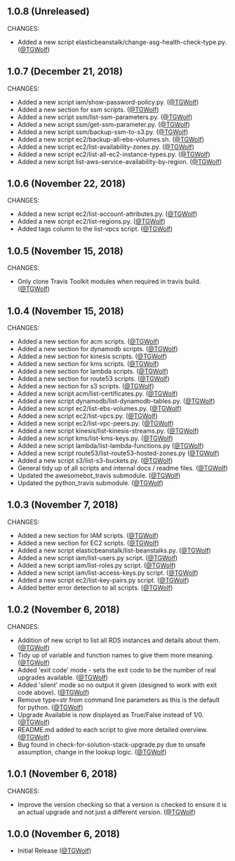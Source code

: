 ## 1.0.8 (Unreleased)

CHANGES:

* Added a new script elasticbeanstalk/change-asg-health-check-type.py. ([@TGWolf][])

## 1.0.7 (December 21, 2018)

CHANGES:

* Added a new script iam/show-password-policy.py. ([@TGWolf][])
* Added a new section for ssm scripts. ([@TGWolf][])
* Added a new script ssm/list-ssm-parameters.py. ([@TGWolf][])
* Added a new script ssm/get-ssm-parameter.py. ([@TGWolf][])
* Added a new script ssm/backup-ssm-to-s3.py. ([@TGWolf][])
* Added a new script ec2/backup-all-ebs-volumes.sh. ([@TGWolf][])
* Added a new script ec2/list-availability-zones.py. ([@TGWolf][])
* Added a new script ec2/list-all-ec2-instance-types.py. ([@TGWolf][])
* Added a new script list-aws-service-availability-by-region.  ([@TGWolf][])

## 1.0.6 (November 22, 2018)

CHANGES:

* Added a new script ec2/list-account-attributes.py. ([@TGWolf][])
* Added a new script ec2/list-regions.py. ([@TGWolf][])
* Added tags column to the list-vpcs script. ([@TGWolf][])

## 1.0.5 (November 15, 2018)

CHANGES:

* Only clone Travis Toolkit modules when required in travis build. ([@TGWolf][])

## 1.0.4 (November 15, 2018)

CHANGES:

* Added a new section for acm scripts. ([@TGWolf][])
* Added a new section for dynamodb scripts. ([@TGWolf][])
* Added a new section for kinesis scripts. ([@TGWolf][])
* Added a new section for kms scripts. ([@TGWolf][])
* Added a new section for lambda scripts. ([@TGWolf][])
* Added a new section for route53 scripts. ([@TGWolf][])
* Added a new section for s3 scripts. ([@TGWolf][])
* Added a new script acm/list-certificates.py. ([@TGWolf][])
* Added a new script dynamodb/list-dynamodb-tables.py. ([@TGWolf][])
* Added a new script ec2/list-ebs-volumes.py. ([@TGWolf][])
* Added a new script ec2/list-vpcs.py. ([@TGWolf][])
* Added a new script ec2/list-vpc-peers.py. ([@TGWolf][])
* Added a new script kinesis/list-kinesis-streams.py. ([@TGWolf][])
* Added a new script kms/list-kms-keys.py. ([@TGWolf][])
* Added a new script lambda/list-lambda-functions.py ([@TGWolf][])
* Added a new script route53/list-route53-hosted-zones.py ([@TGWolf][])
* Added a new script s3/list-s3-buckets.py. ([@TGWolf][])
* General tidy up of all scripts and internal docs / readme files. ([@TGWolf][])
* Updated the awesomebot_travis submodule. ([@TGWolf][])
* Updated the python_travis submodule. ([@TGWolf][])

## 1.0.3 (November 7, 2018)

CHANGES:

* Added a new section for IAM scripts. ([@TGWolf][])
* Added a new section for EC2 scripts. ([@TGWolf][])
* Added a new script elasticbeanstalk/list-beanstalks.py. ([@TGWolf][])
* Added a new script iam/list-users.py script. ([@TGWolf][])
* Added a new script iam/list-roles.py script. ([@TGWolf][])
* Added a new script iam/list-access-keys.py script. ([@TGWolf][])
* Added a new script ec2/list-key-pairs.py script. ([@TGWolf][])
* Added better error detection to all scripts. ([@TGWolf][])

## 1.0.2 (November 6, 2018)

CHANGES:

* Addition of new script to list all RDS instances and details about them. ([@TGWolf][])
* Tidy up of variable and function names to give them more meaning. ([@TGWolf][])
* Added 'exit code' mode - sets the exit code to be the number of real upgrades available. ([@TGWolf][])
* Added 'silent' mode so no output it given (designed to work with exit code above). ([@TGWolf][])
* Remove type=str from command line parameters as this is the default for python. ([@TGWolf][])
* Upgrade Available is now displayed as True/False instead of 1/0. ([@TGWolf][])
* README.md added to each script to give more detailed overview. ([@TGWolf][])
* Bug found in check-for-solution-stack-upgrade.py due to unsafe assumption, change in the lookup logic. ([@TGWolf][])

## 1.0.1 (November 6, 2018)

CHANGES:

* Improve the version checking so that a version is checked to ensure it is an actual upgrade and not just a different version. ([@TGWolf][])

## 1.0.0 (November 6, 2018)

* Initial Release ([@TGWolf][])

[@TGWolf]: https://github.com/TGWolf
